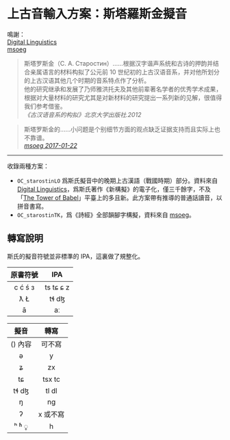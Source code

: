 # 上古音輸入方案：斯塔羅斯金擬音

鳴謝：<br>
[Digital Linguistics](https://github.com/digling/cddb)<br>
[msoeg](https://www.zhihu.com/people/msoeg)

> 斯塔罗斯金（С. А. Старостин）……根据汉字谐声系统和古诗的押韵并结合亲属语言的材料构拟了公元前 10 世纪初的上古汉语音系，并对他所划分的上古汉语其他几个时期的音系特点作了分析。<br>
> 他的研究继承和发展了乃师雅洪托夫及其他前辈著名学者的优秀学术成果，根据对大量材料的研究尤其是对新材料的研究提出一系列新的见解，很值得我们参考借鉴。<br>
> *《古汉语音系的构拟》北京大学出版社.2012*

> 斯塔罗斯金的……小问题是个别细节方面的观点缺乏证据支持而且实际上也不靠谱。<br>
> [*msoeg 2017-01-22*](https://www.zhihu.com/question/55030937/answer/142306406)

---
收錄兩種方案：
- `OC_starostinLO` 爲斯氏擬音中的晚期上古漢語（戰國時期）部分。資料來自 [Digital Linguistics](https://github.com/digling/cddb)，爲斯氏著作《新構擬》的電子化，僅三千餘字，不及「[The Tower of Babel](https://starlingdb.org/)」平臺上的多且新。此方案帶有推導的普通話讀音，以拼音書寫。
- `OC_starostinTK`，爲《詩經》全部韻腳字構擬，資料來自 [msoeg](https://zhuanlan.zhihu.com/p/48871271)。

## 轉寫說明

斯氏的擬音符號並非標準的 IPA，這裏做了規整化。

| 原書符號 | IPA |
| :---: | :---: |
| c ć ś з | ts tɕ ɕ z |
| ƛ Ł | tɬ dɮ |
| ā | aː |

| 擬音 | 轉寫 |
| :---: | :---: |
| () 內容 | 可不寫 |
| ə | y |
| ʑ | zx |
| tɕ | tsx tc |
| tɬ dɮ | tl dl |
| ŋ | ng |
| ʔ | x 或不寫 |
| ʰ ʱ ◌̥ | h |
